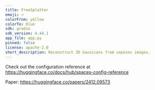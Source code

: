 ```yaml
---
title: FreeSplatter
emoji: 🔥
colorFrom: yellow
colorTo: blue
sdk: gradio
sdk_version: 4.44.1
app_file: app.py
pinned: false
license: apache-2.0
short_description: Reconstruct 3D Gaussians from unposes images.
---
```


Check out the configuration reference at https://huggingface.co/docs/hub/spaces-config-reference

Paper: https://huggingface.co/papers/2412.09573
